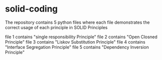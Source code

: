 # solid-coding

The repository contains 5 python files where each file demonstrates the correct usage of each principle in SOLID Principles

file 1 contains "single responsibility Principle"
file 2 contains "Open Closned Principle"
file 3 contains "Liskov Substitution Principle"
file 4 contains "Interface Segregation Principle"
file 5 contains "Dependency Inversion Principle"
